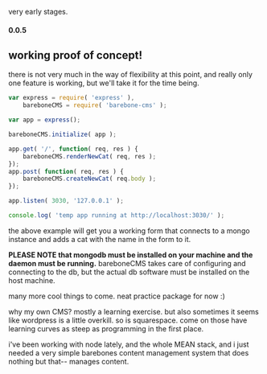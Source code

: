 very early stages.

#### 0.0.5
## working proof of concept!
there is not very much in the way of flexibility at this point, and really only one feature is working, but we'll take it for the time being.

```javascript
var express = require( 'express' ),
    bareboneCMS = require( 'barebone-cms' );

var app = express();

bareboneCMS.initialize( app );

app.get( '/', function( req, res ) {
    bareboneCMS.renderNewCat( req, res );
});
app.post( function( req, res ) {
    bareboneCMS.createNewCat( req.body );
});

app.listen( 3030, '127.0.0.1' );

console.log( 'temp app running at http://localhost:3030/' );
```

the above example will get you a working form that connects to a mongo instance and adds a cat with the name in the form to it.

**PLEASE NOTE that mongodb must be installed on your machine and the daemon must be running.**
bareboneCMS takes care of configuring and connecting to the db, but the actual db software must be installed on the host machine.

many more cool things to come. neat practice package for now :)



why my own CMS?
mostly a learning exercise.
but also sometimes it seems like wordpress is a little overkill.
so is squarespace.
come on those have learning curves as steep as programming in the first place.

i've been working with node lately, and the whole MEAN stack, and i just needed a very simple
barebones
content management system that does nothing but that-- manages content.
